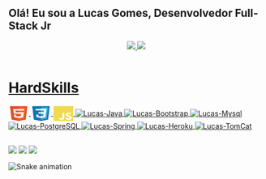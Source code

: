## Olá! Eu sou a Lucas Gomes, Desenvolvedor Full-Stack Jr
<div align="center">
  <a href="https://github.com/rafaballerini">
  <img height="180em" src="https://github-readme-stats.vercel.app/api?username=luc4s-s&show_icons=true&theme=dracula&include_all_commits=true&count_private=true"/>
  <img height="180em" src="https://github-readme-stats.vercel.app/api/top-langs/?username=luc4s-s&layout=compact&langs_count=7&theme=dracula"/>
</div>
<div style="display: inline_block"><br>
 
  <h1> HardSkills</h1>
  <img align="center" alt="Rafa-HTML" height="30" width="40" src="https://raw.githubusercontent.com/devicons/devicon/master/icons/html5/html5-original.svg">
  <img align="center" alt="Lucas-CSS" height="30" width="40" src="https://raw.githubusercontent.com/devicons/devicon/master/icons/css3/css3-original.svg">
  <img align="center" alt="Rafa-Js" height="30" width="40" src="https://raw.githubusercontent.com/devicons/devicon/master/icons/javascript/javascript-plain.svg">
   <img align="center" alt="Lucas-Java" height="30" width="40" src="https://cdn.jsdelivr.net/gh/devicons/devicon/icons/java/java-original.svg">
   <img align="center" alt="Lucas-Bootstrap" height="30" width="40" src="https://cdn.jsdelivr.net/gh/devicons/devicon/icons/bootstrap/bootstrap-original.svg">
   <img align="center" alt="Lucas-Mysql" height="30" width="40" src="https://cdn.jsdelivr.net/gh/devicons/devicon/icons/mysql/mysql-original.svg" >
   <img align="center" alt="Lucas-PostgreSQL" height="30" width="40" src="https://cdn.jsdelivr.net/gh/devicons/devicon/icons/postgresql/postgresql-original.svg">
   <img align="center" alt="Lucas-Spring" height="30" width="40" src="https://cdn.jsdelivr.net/gh/devicons/devicon/icons/spring/spring-original.svg">
   <img align="center" alt="Lucas-Heroku" height="30" width="40" src="https://cdn.jsdelivr.net/gh/devicons/devicon/icons/heroku/heroku-original.svg" >
   <img align="center" alt="Lucas-TomCat" height="30" width="40" src="https://cdn.jsdelivr.net/gh/devicons/devicon/icons/tomcat/tomcat-original.svg" >
</div>
  
  ##
<div> 
  <a href="https://www.instagram.com/_oficiallucaas/" target="_blank"><img src="https://img.shields.io/badge/-Instagram-%23E4405F?style=for-the-badge&logo=instagram&logoColor=white" target="_blank"></a>
  <a href ="mailto:lucasgomessilva713@gmail.com"><img src="https://img.shields.io/badge/-Gmail-%23333?style=for-the-badge&logo=gmail&logoColor=white" target="_blank"></a>
  <a href="https://www.linkedin.com/in/lucasgomes0/" target="_blank"><img src="https://img.shields.io/badge/-LinkedIn-%230077B5?style=for-the-badge&logo=linkedin&logoColor=white" target="_blank"></a> 
 
  ![Snake animation](https://github.com/luc4s-s/blob/output/github-contribution-grid-snake.svg)
 
</div>
